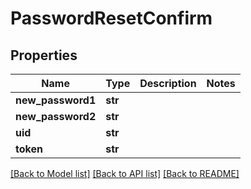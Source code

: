 # PasswordResetConfirm

## Properties
Name | Type | Description | Notes
------------ | ------------- | ------------- | -------------
**new_password1** | **str** |  |
**new_password2** | **str** |  |
**uid** | **str** |  |
**token** | **str** |  |

[[Back to Model list]](../README.md#documentation-for-models) [[Back to API list]](../README.md#documentation-for-api-endpoints) [[Back to README]](../README.md)
